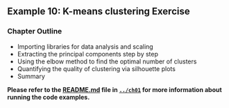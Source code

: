 ##  Example 10: K-means clustering Exercise

### Chapter Outline

- Importing libraries for data analysis and scaling
- Extracting the principal components step by step
- Using the elbow method to find the optimal number of clusters
- Quantifying the quality of clustering via silhouette plots
- Summary

**Please refer to the [README.md](../ch01/README.md) file in [`../ch01`](../ch01) for more information about running the code examples.**